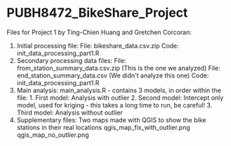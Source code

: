 # PUBH8472_BikeShare_Project

Files for Project 1 by Ting-Chien Huang and Gretchen Corcoran:
  1. Initial processing file:
     File: bikeshare_data.csv.zip
     Code: init_data_processing_part1.R
  3. Secondary processing data files:
     File: from_station_summary_data.csv.zip (This is the one we analyzed)
     File: end_station_summary_data.csv (We didn't analyze this one)
     Code: init_data_processing_part1.R
  3. Main analysis:
     main_analysis.R - contains 3 models, in order within the file:
         1. First model: Analysis with outlier
         2. Second model: Intercept only model, used for kriging - this takes a long time to run, be careful!
         3. Third model: Analysis without outlier
  4. Supplementary files:
       Two maps made with QGIS to show the bike stations in their real locations
         qgis_map_fix_with_outlier.png
         qgis_map_no_outlier.png
